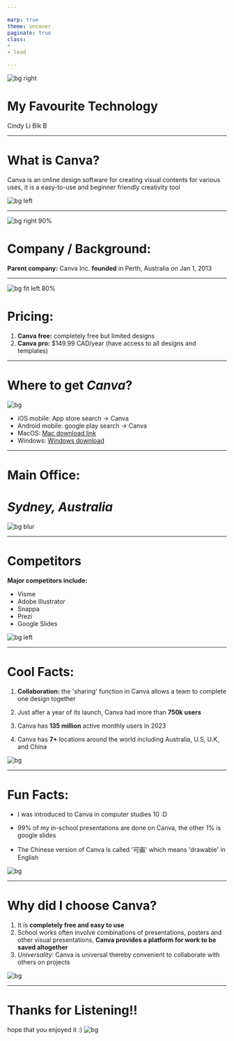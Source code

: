 ```yaml
---

marp: true
theme: uncover
paginate: true
class: 
- 
- lead

---
```


<style>
section {
    font-family: 'DM Serif display', 'Segoe UI', 'Liberation Sans', 'Helvetica', 'Arial', sans-serif;
   
    color: #201335
}
</style>

![bg right](https://yt3.googleusercontent.com/GVxMNSPYQckhJOGBbtNjJ58joOa1Xq7QLQ4gGzCHLeU10_A-9bTv900PKVY61UW8EaMurWOYHQ=s900-c-k-c0x00ffffff-no-rj)
# My **Favourite** Technology
Cindy Li Blk B

---
# What is **Canva**?
Canva is an online design software for creating visual contents for various uses, it is a easy-to-use and beginner friendly creativity tool


![bg left ](https://digital.hec.ca/wp-content/uploads/2023/11/Canva-1-2.webp)

---

![bg right 90%](image.png)
# Company / Background:
**Parent company:** Canva Inc. 
**founded** in Perth, Australia on Jan 1, 2013

---

![bg fit left 80%](https://1000logos.net/wp-content/uploads/2023/02/Canva-logo.png)
# Pricing:
1. **Canva free:** completely free but limited designs
2. **Canva pro:** $149.99 CAD/year (have access to all designs and templates)

----

# Where to get *Canva*?
![bg](image-7.png)
- iOS mobile: App store search -> Canva
- Android mobile: google play search -> Canva
- MacOS: [Mac download link](https://www.canva.com/download/mac/)
- Windows: [Windows download](https://www.canva.com/download/windows/)

---

# Main Office:
# *Sydney, Australia*
![bg blur](https://content-management-files.canva.com/0a7ae36d-f6be-4b86-8fde-46f4de50ad42/1P0A4176.jpg)

---

# Competitors
**Major competitors include:**
- Visme
- Adobe Illustrator
- Snappa
- Prezi
- Google Slides

![bg left](image-1.png)

---

# Cool Facts: 
1. **Collaboration:** the 'sharing' function in Canva allows a team to complete one design together

2. Just after a year of its launch, Canva had more than **750k users**

2. Canva has **135 million** active monthly users in 2023

3. Canva has **7+** locations around the world including Australia, U.S, U.K, and China

![bg](https://img.freepik.com/premium-photo/blurred-colorful-wallpaper-background_976742-179.jpg)

--- 
# Fun Facts: 
- I was introduced to Canva in computer studies 10 :D

- 99% of my in-school presentations are done on Canva, the other 1% is google slides

- The Chinese version of Canva is called '可画' which means 'drawable' in English

![bg](image-5.png)

---

# Why did I choose Canva?

1. It is **completely free and easy to use**
2. School works often involve combinations of presentations, posters and other visual presentations, **Canva provides a platform for work to be saved altogether**
3. *Universality:* Canva is universal thereby convenient to collaborate with others on projects

![bg](image-9.png)

---

# Thanks for Listening!!
hope that you enjoyed it :)
![bg](image-10.png)